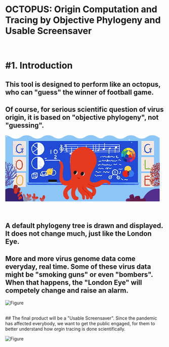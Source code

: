 # OCTOPUS: Origin Computation and Tracing by Objective Phylogeny and Usable Screensaver 

<br/>


# #1. Introduction

## This tool is designed to perform like an octopus, who can "guess" the winner of football game.
## Of course, for serious scientific question of virus origin, it is based on "objective phylogeny", not "guessing". 

![Figure](./images/octopus.gif)

<br/>

## A default phylogeny tree is drawn and displayed. It does not change much, just like the London Eye.
## More and more virus genome data come everyday, real time. Some of these virus data might be "smoking guns" or even "bombers". When that happens, the "London Eye" will competely change and raise an alarm.  

![Figure](./images/londoneye.gif)

<br/>
## The final product will be a "Usable Screensaver". Since the pandemic has affected everybody, we want to get the public engaged, for them to better understand how orgin tracing is done scientifically. 

![Figure](./images/screensaver.gif)
